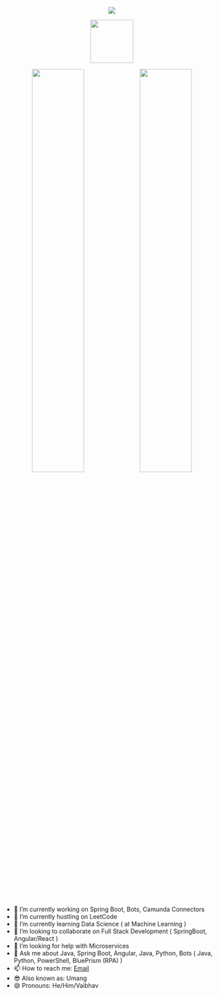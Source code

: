<!--📊💬STATTITLE / 🌐WEBSITE: https://textanim.com/ -->
<p align="center">
<img src="https://i.imgur.com/YCw47Dm.gif">
<!--🖼️OCTOCAT-->
<p align="center">
<img src="https://media.giphy.com/media/IP7sarl7C5lSFCw9rG/giphy.gif"  width="100px" height="100px"></p>
<p align="center">
<img src="https://github-readme-stats.vercel.app/api?username=baibhavtripathi&show_icons=true&theme=tokyonight" width="49%">
<img src="https://github-readme-streak-stats.herokuapp.com?user=baibhavtripathi&theme=tokyonight&date_format=M%20j%5B%2C%20Y%5D" width="49%">

<br>
<br>


- 🔭 I’m currently working on Spring Boot, Bots, Camunda Connectors
- 🦄 I’m currently hustling on LeetCode
- 🌱 I’m currently learning Data Science ( at Machine Learning )
- 👯 I’m looking to collaborate on Full Stack Development ( SpringBoot, Angular/React )
- 🤔 I’m looking for help with Microservices
- 💬 Ask me about Java, Spring Boot, Angular, Java, Python, Bots ( Java, Python, PowerShell, BluePrism (RPA) )
- 📫 How to reach me: [Email](mailto:tripathi0954@gmail.com)
- 😎 Also known as: Umang
- 😄 Pronouns: He/Him/Vaibhav
